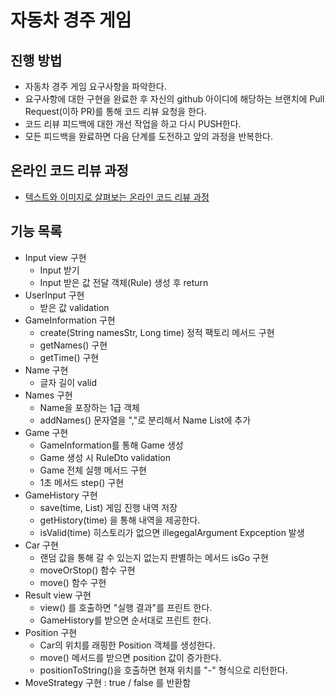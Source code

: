 # 자동차 경주 게임
## 진행 방법
* 자동차 경주 게임 요구사항을 파악한다.
* 요구사항에 대한 구현을 완료한 후 자신의 github 아이디에 해당하는 브랜치에 Pull Request(이하 PR)를 통해 코드 리뷰 요청을 한다.
* 코드 리뷰 피드백에 대한 개선 작업을 하고 다시 PUSH한다.
* 모든 피드백을 완료하면 다음 단계를 도전하고 앞의 과정을 반복한다.

## 온라인 코드 리뷰 과정
* [텍스트와 이미지로 살펴보는 온라인 코드 리뷰 과정](https://github.com/next-step/nextstep-docs/tree/master/codereview)

## 기능 목록
- Input view 구현
    - Input 받기
    - Input 받은 값 전달 객체(Rule) 생성 후 return
- UserInput 구현
  - 받은 값 validation
- GameInformation 구현
  - create(String namesStr, Long time) 정적 팩토리 메서드 구현
  - getNames() 구현
  - getTime() 구현
- Name 구현
  - 글자 길이 valid
- Names 구현
  - Name을 포장하는 1급 객체
  - addNames() 문자열을 ","로 분리해서 Name List에 추가 
- Game 구현
  - GameInformation를 통해 Game 생성
  - Game 생성 시 RuleDto validation  
  - Game 전체 실행 메서드 구현
  - 1초 메서드 step() 구현
- GameHistory 구현
   - save(time, List<Long>) 게임 진행 내역 저장
   - getHistory(time) 을 통해 내역을 제공한다.
   - isValid(time) 히스토리가 없으면 illegegalArgument Expception 발생
- Car 구현
  - 랜덤 값을 통해 갈 수 있는지 없는지 판별하는 메서드 isGo 구현
  - moveOrStop() 함수 구현
  - move() 함수 구현
- Result view 구현
  - view() 를 호출하면 "실행 결과"를 프린트 한다.
  - GameHistory를 받으면 순서대로 프린트 한다.
- Position 구현
  - Car의 위치를 래핑한 Position 객체를 생성한다.
  - move() 메서드를 받으면 position 값이 증가한다.
  - positionToString()을 호출하면 현재 위치를 "-" 형식으로 리턴한다.
- MoveStrategy 구현 : true / false 를 반환함